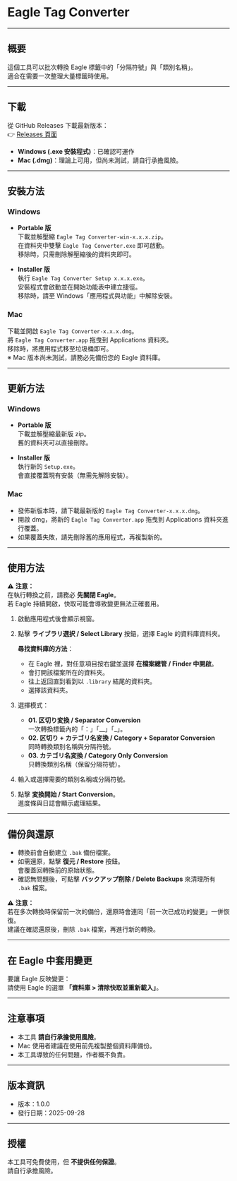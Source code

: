 # Eagle Tag Converter

---

## 概要
這個工具可以批次轉換 Eagle 標籤中的「分隔符號」與「類別名稱」。  
適合在需要一次整理大量標籤時使用。  

---

## 下載
從 GitHub Releases 下載最新版本：  
👉 [Releases 頁面](https://github.com/averyworks/eagle-tag-converter/releases/latest)

- **Windows (.exe 安裝程式)**：已確認可運作  
- **Mac (.dmg)**：理論上可用，但尚未測試，請自行承擔風險。  

---

## 安裝方法

### Windows
- **Portable 版**  
  下載並解壓縮 `Eagle Tag Converter-win-x.x.x.zip`。  
  在資料夾中雙擊 `Eagle Tag Converter.exe` 即可啟動。  
  移除時，只需刪除解壓縮後的資料夾即可。  

- **Installer 版**  
  執行 `Eagle Tag Converter Setup x.x.x.exe`。  
  安裝程式會啟動並在開始功能表中建立捷徑。  
  移除時，請至 Windows「應用程式與功能」中解除安裝。

### Mac
下載並開啟 `Eagle Tag Converter-x.x.x.dmg`。  
將 `Eagle Tag Converter.app` 拖曳到 Applications 資料夾。  
移除時，將應用程式移至垃圾桶即可。  
※ Mac 版本尚未測試，請務必先備份您的 Eagle 資料庫。  

---

## 更新方法

### Windows
- **Portable 版**  
  下載並解壓縮最新版 zip。  
  舊的資料夾可以直接刪除。  

- **Installer 版**  
  執行新的 `Setup.exe`。  
  會直接覆蓋現有安裝（無需先解除安裝）。  

### Mac
- 發佈新版本時，請下載最新版的 `Eagle Tag Converter-x.x.x.dmg`。  
- 開啟 dmg，將新的 `Eagle Tag Converter.app` 拖曳到 Applications 資料夾進行覆蓋。  
- 如果覆蓋失敗，請先刪除舊的應用程式，再複製新的。  


---

## 使用方法

⚠ **注意：**  
在執行轉換之前，請務必 **先關閉 Eagle**。  
若 Eagle 持續開啟，快取可能會導致變更無法正確套用。  

1. 啟動應用程式後會顯示視窗。  

2. 點擊 **ライブラリ選択 / Select Library** 按鈕，選擇 Eagle 的資料庫資料夾。  

   **尋找資料庫的方法**：  
   - 在 Eagle 裡，對任意項目按右鍵並選擇 **在檔案總管 / Finder 中開啟**。  
   - 會打開該檔案所在的資料夾。  
   - 往上返回直到看到以 `.library` 結尾的資料夾。  
   - 選擇該資料夾。  

3. 選擇模式：  
   - **01. 区切り変換 / Separator Conversion**  
     一次轉換標籤內的「：」「__」「_」。  
   - **02. 区切り + カテゴリ名変換 / Category + Separator Conversion**  
     同時轉換類別名稱與分隔符號。  
   - **03. カテゴリ名変換 / Category Only Conversion**  
     只轉換類別名稱（保留分隔符號）。  

4. 輸入或選擇需要的類別名稱或分隔符號。  

5. 點擊 **変換開始 / Start Conversion**。  
   進度條與日誌會顯示處理結果。  

---

## 備份與還原
- 轉換前會自動建立 `.bak` 備份檔案。  
- 如需還原，點擊 **復元 / Restore** 按鈕。  
  會覆蓋回轉換前的原始狀態。  
- 確認無問題後，可點擊 **バックアップ削除 / Delete Backups** 來清理所有 `.bak` 檔案。  

⚠ **注意：**  
若在多次轉換時保留前一次的備份，還原時會連同「前一次已成功的變更」一併恢復。  
建議在確認還原後，刪除 `.bak` 檔案，再進行新的轉換。  

---

## 在 Eagle 中套用變更
要讓 Eagle 反映變更：  
請使用 Eagle 的選單 **「資料庫 > 清除快取並重新載入」**。  

---

## 注意事項
- 本工具 **請自行承擔使用風險**。  
- Mac 使用者建議在使用前先複製整個資料庫備份。  
- 本工具導致的任何問題，作者概不負責。  

---

## 版本資訊
- 版本：1.0.0  
- 發行日期：2025-09-28  

---

## 授權
本工具可免費使用，但 **不提供任何保證**。  
請自行承擔風險。  
